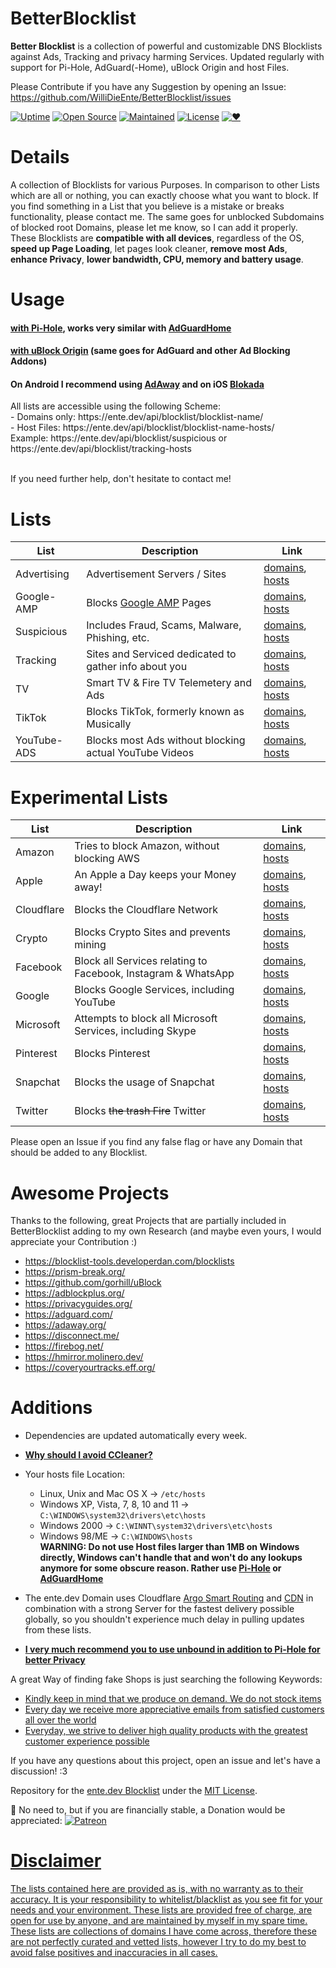 # BetterBlocklist
<b>Better Blocklist</b> is a collection of powerful and customizable DNS Blocklists against Ads, Tracking and privacy harming Services. Updated regularly with support for Pi-Hole, AdGuard(-Home), uBlock Origin and host Files.

Please Contribute if you have any Suggestion by opening an Issue: https://github.com/WilliDieEnte/BetterBlocklist/issues

<a href="https://ente.dev/api/blocklist/"><img alt="Uptime" src="https://img.shields.io/uptimerobot/ratio/m787547520-8b1348a54a8510fe5c6b44ec?style=for-the-badge"></a>
<a href="https://ente.dev/api/blocklist/"><img alt="Open Source" src="https://img.shields.io/badge/Open%20Souce-yes-success?style=for-the-badge"></a>
<a href="https://ente.dev/api/blocklist/"><img alt="Maintained" src="https://img.shields.io/badge/Maintained-yes-brightgreen?style=for-the-badge"></a>
<a href="https://willidieente.mit-license.org"><img alt="License" src="https://img.shields.io/badge/License-MIT-brightgreen?style=for-the-badge"></a>
<a href="https://ente.dev/"><img alt="♥" src="https://img.shields.io/badge/Made%20with%20%E2%99%A5%20in-Germany-success?style=for-the-badge"></a><br>

# Details
A collection of Blocklists for various Purposes. In comparison to other Lists which are all or nothing, you can exactly choose what you want to block.
If you find something in a List that you believe is a mistake or breaks functionality, please contact me. The same goes for unblocked Subdomains of blocked root Domains, please let me know, so I can add it properly.
<br>These Blocklists are <b>compatible with all devices</b>, regardless of the OS, <b>speed up Page Loading</b>, let pages look cleaner, <b>remove most Ads</b>, <b>enhance Privacy</b>, <b>lower bandwidth, CPU, memory and battery usage</b>.

# Usage
<h4><a href="https://discourse.pi-hole.net/t/how-do-i-add-additional-block-lists-to-pi-hole/259">with Pi-Hole</a>, works very similar with <a href="https://github.com/AdguardTeam/AdGuardHome">AdGuardHome</a></h4>
<h4><a href="https://github.com/gorhill/uBlock/wiki/Filter-lists-from-around-the-web">with uBlock Origin</a> (same goes for AdGuard and other Ad Blocking Addons)</h4>
<h4>On Android I recommend using <a href="https://f-droid.org/en/packages/org.adaway/">AdAway</a> and on iOS <a href="https://apps.apple.com/us/app/blokada/id1508341781">Blokada</a></h4>
All lists are accessible using the following Scheme: 
 <br>- Domains only: https://ente.dev/api/blocklist/blocklist-name/
 <br>- Host Files: https://ente.dev/api/blocklist/blocklist-name-hosts/
 <br>Example: https://ente.dev/api/blocklist/suspicious or https://ente.dev/api/blocklist/tracking-hosts

<br>If you need further help, don't hesitate to contact me!

# Lists
| List | Description | Link |
|--| -- |--|
| Advertising | Advertisement Servers / Sites | <a href="https://ente.dev/api/blocklist/advertising">domains</a>, <a href="https://ente.dev/api/blocklist/advertising-hosts">hosts</a> |
| Google-AMP | Blocks <a href="https://www.theregister.com/2017/05/19/open_source_insider_google_amp_bad_bad_bad/">Google AMP</a> Pages | <a href="https://ente.dev/api/blocklist/google-amp">domains</a>, <a href="https://ente.dev/api/blocklist/google-amp-hosts">hosts</a> |
| Suspicious | Includes Fraud, Scams, Malware, Phishing, etc. | <a href="https://ente.dev/api/blocklist/suspicious">domains</a>, <a href="https://ente.dev/api/blocklist/suspicious-hosts">hosts</a> |
| Tracking | Sites and Serviced dedicated to gather info about you | <a href="https://ente.dev/api/blocklist/tracking">domains</a>, <a href="https://ente.dev/api/blocklist/tracking-hosts">hosts</a> |
| TV | Smart TV & Fire TV Telemetery and Ads | <a href="https://ente.dev/api/blocklist/tv">domains</a>, <a href="https://ente.dev/api/blocklist/tv-hosts">hosts</a> |
| TikTok | Blocks TikTok, formerly known as Musically | <a href="https://ente.dev/api/blocklist/tiktok">domains</a>, <a href="https://ente.dev/api/blocklist/tiktok-hosts">hosts</a> |
| YouTube-ADS | Blocks most Ads without blocking actual YouTube Videos | <a href="https://ente.dev/api/blocklist/youtube-advertising">domains</a>, <a href="https://ente.dev/api/blocklist/youtube-advertising-hosts">hosts</a> |

# Experimental Lists
| List | Description | Link |
|--| -- |--|
| Amazon | Tries to block Amazon, without blocking AWS | <a href="https://ente.dev/api/blocklist/amazon">domains</a>, <a href="https://ente.dev/api/blocklist/amazon-hosts">hosts</a> |
| Apple | An Apple a Day keeps your Money away! | <a href="https://ente.dev/api/blocklist/apple">domains</a>, <a href="https://ente.dev/api/blocklist/apple-hosts">hosts</a> |
| Cloudflare | Blocks the Cloudflare Network | <a href="https://ente.dev/api/blocklist/cloudflare">domains</a>, <a href="https://ente.dev/api/blocklist/cloudflare-hosts">hosts</a> |
| Crypto | Blocks Crypto Sites and prevents mining | <a href="https://ente.dev/api/blocklist/crypto">domains</a>, <a href="https://ente.dev/api/blocklist/crypto-hosts">hosts</a> |
| Facebook | Block all Services relating to Facebook, Instagram & WhatsApp | <a href="https://ente.dev/api/blocklist/facebook">domains</a>, <a href="https://ente.dev/api/blocklist/facebook-hosts">hosts</a> |
| Google | Blocks Google Services, including YouTube | <a href="https://ente.dev/api/blocklist/google">domains</a>, <a href="https://ente.dev/api/blocklist/google-hosts">hosts</a> |
| Microsoft | Attempts to block all Microsoft Services, including Skype | <a href="https://ente.dev/api/blocklist/microsoft">domains</a>, <a href="https://ente.dev/api/blocklist/microsoft-hosts">hosts</a> |
| Pinterest | Blocks Pinterest | <a href="https://ente.dev/api/blocklist/pinterest">domains</a>, <a href="https://ente.dev/api/blocklist/pinterest">hosts</a> |
| Snapchat | Blocks the usage of Snapchat | <a href="https://ente.dev/api/blocklist/snapchat">domains</a>, <a href="https://ente.dev/api/blocklist/snapchat-hosts">hosts</a> |
| Twitter | Blocks <strike>the trash Fire</strike> Twitter | <a href="https://ente.dev/api/blocklist/twitter">domains</a>, <a href="https://ente.dev/api/blocklist/twitter-hosts">hosts</a> |

Please open an Issue if you find any false flag or have any Domain that should be added to any Blocklist.

# Awesome Projects
Thanks to the following, great Projects that are partially included in BetterBlocklist adding to my own Research (and maybe even yours, I would appreciate your Contribution :)
- https://blocklist-tools.developerdan.com/blocklists
- https://prism-break.org/
- https://github.com/gorhill/uBlock
- https://adblockplus.org/
- https://privacyguides.org/
- https://adguard.com/
- https://adaway.org/
- https://disconnect.me/
- https://firebog.net/
- https://hmirror.molinero.dev/
- https://coveryourtracks.eff.org/

# Additions
- Dependencies are updated automatically every week.


- <a href="https://www.makeuseof.com/tag/stop-using-ccleaner-windows/"><b>Why should I avoid CCleaner?</b></a>

- Your hosts file Location:
   - Linux, Unix and Mac OS X -> ``/etc/hosts``
   - Windows XP, Vista, 7, 8, 10 and 11 -> ``C:\WINDOWS\system32\drivers\etc\hosts``
   - Windows 2000 -> ``C:\WINNT\system32\drivers\etc\hosts``
   - Windows 98/ME -> ``C:\WINDOWS\hosts``
<br><b>WARNING: Do not use Host files larger than 1MB on Windows directly, Windows can't handle that and won't do any lookups anymore for some obscure reason. Rather use <a href="https://pi-hole.net/">Pi-Hole</a> or <a href="https://github.com/AdguardTeam/AdGuardHome">AdGuardHome</a></b>

- The ente.dev Domain uses Cloudflare <a href="https://www.cloudflare.com/products/argo-smart-röouting/">Argo Smart Routing</a> and <a href="https://www.cloudflare.com/cdn/">CDN</a> in combination with a strong Server for the fastest delivery possible globally, so you shouldn't experience much delay in pulling updates from these lists.

- <a href="https://docs.pi-hole.net/guides/dns/unbound/#setting-up-pi-hole-as-a-recursive-dns-server-solution"><b>I very much recommend you to use unbound in addition to Pi-Hole for better Privacy</b></a>

A great Way of finding fake Shops is just searching the following Keywords:
 - <a href="https://duckduckgo.com/?q=Kindly+keep+in+mind+that+we+produce+on+demand.+We+do+not+stock+items">Kindly keep in mind that we produce on demand. We do not stock items</a>
 - <a href="https://duckduckgo.com/?q=Every+day+we+receive+more+appreciative+emails+from+satisfied+customers+all+over+the+world">Every day we receive more appreciative emails from satisfied customers all over the world</a>
 - <a href="https://duckduckgo.com/?q=Everyday%2C+we+strive+to+deliver+high+quality+products+with+the+greatest+customer+experience+possible">Everyday, we strive to deliver high quality products with the greatest customer experience possible</a>

If you have any questions about this project, open an issue and let's have a discussion! :3

Repository for the <a href="https://ente.dev/api/blocklist/">ente.dev Blocklist</a> under the <a href="https://willidieente.mit-license.org/">MIT License</a>.

💖 No need to, but if you are financially stable, a Donation would be appreciated: <a href="https://www.patreon.com/WilliDieEnte/"><img alt="Patreon" src="https://img.shields.io/badge/Patreon-F96854?style=for-the-badge&logo=patreon&logoColor=white">

# Disclaimer
The lists contained here are provided as is, with no warranty as to their accuracy. It is your responsibility to whitelist/blacklist as you see fit for your needs and your environment. These lists are provided free of charge, are open for use by anyone, and are maintained by myself in my spare time. These lists are collections of domains I have come across, therefore these are not perfectly curated and vetted lists, however I try to do my best to avoid false positives and inaccuracies in all cases.
